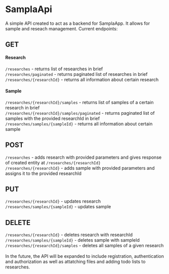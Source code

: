 # SamplaApi

A simple API created to act as a backend for SamplaApp. It allows for sample and reseach management.
Current endpoints:
## GET
#### Research
`/researches` - returns list of researches in brief <br/>
`/researches/paginated` - returns paginated list of researches in brief <br/>
`/researches/{researchId}` - returns all information about certain research <br/>
#### Sample
`/researches/{researchId}/samples` - returns list of samples of a certain research in brief <br/>
`/researches/{researchId}/samples/paginated` - returns paginated list of samples with the provided researchId in brief <br/> 
`/researches/samples/{sampleId}` - returns all information about certain sample <br/> 
## POST
`/researches` - adds research with provided parameters and gives response of created entity at `/researches/{researchId}` <br/>
`/researches/{researchId}` - adds sample with provided parameters and assigns it to the provided researchId <br/>
## PUT
`/researches/{researchId}` - updates research <br/>
`/researches/samples/{sampleId}` -  updates sample  <br/>
## DELETE
`/researches/{researchId}` - deletes research with researchId <br/>
`/researches/samples/{sampleId}` - deletes sample with sampleId <br/>
`/researches/{researchId}/samples` - deletes all samples of a given research <br/>
<br/>
In the future, the API will be expanded to include registration, authentication and authorization as well as attatching files and adding todo lists to researches.

